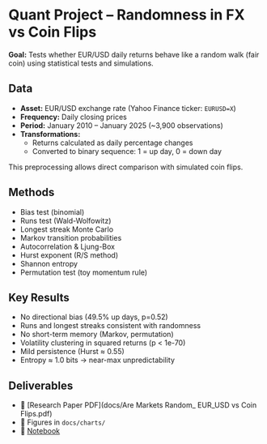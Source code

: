 # Quant Project – Randomness in FX vs Coin Flips

**Goal:** Tests whether EUR/USD daily returns behave like a random walk (fair coin) using statistical tests and simulations.

## Data
- **Asset:** EUR/USD exchange rate (Yahoo Finance ticker: `EURUSD=X`)
- **Frequency:** Daily closing prices
- **Period:** January 2010 – January 2025 (~3,900 observations)
- **Transformations:**
  - Returns calculated as daily percentage changes
  - Converted to binary sequence: 1 = up day, 0 = down day

This preprocessing allows direct comparison with simulated coin flips.

## Methods
- Bias test (binomial)
- Runs test (Wald-Wolfowitz)
- Longest streak Monte Carlo
- Markov transition probabilities
- Autocorrelation & Ljung-Box
- Hurst exponent (R/S method)
- Shannon entropy
- Permutation test (toy momentum rule)

## Key Results
- No directional bias (49.5% up days, p=0.52)
- Runs and longest streaks consistent with randomness
- No short-term memory (Markov, permutation)
- Volatility clustering in squared returns (p < 1e-70)
- Mild persistence (Hurst ≈ 0.55)
- Entropy ≈ 1.0 bits → near-max unpredictability

## Deliverables
- 📑 [Research Paper PDF](docs/Are Markets Random_ EUR_USD vs Coin Flips.pdf)
- 📸 Figures in `docs/charts/`
- 📂 [Notebook](notebooks/fx_vs_coin_randomness.ipynb)
